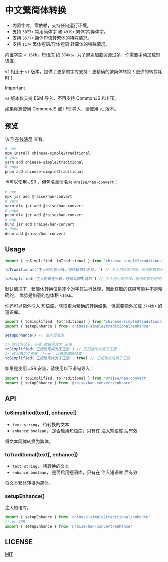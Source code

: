 # 中文繁简体转换

- 内置字库，零依赖，支持任何运行环境。
- 支持 `3077+` 常用简体字 和 `4919+` 繁体字/异体字。
- 支持 `3577+` 简体短语转繁体的特殊情况。
- 支持 `117+` 繁体短语/异体短语 转简体的特殊情况。

内置字库 `< 16kb`，短语库 约 `374kb`。为了避免加载资源过多，你需要手动加载短语库。

`v2` 相比于 `v1` 版本，提供了更多的字库支持！更精确的繁简体转换！更少的转换耗时！

> [!IMPORTANT]
> `v2` 版本仅支持 ESM 导入，不再支持 CommonJS 和 IIFE。
>
> 如果你想使用 CommonJS 或 IIFE 导入，请使用 `v1` 版本。

## 预览

访问 [在线演示](https://han-convert.netlify.app/) 查看。

``` sh
# npm
npm install chinese-simple2traditional
# yarn
yarn add chinese-simple2traditional
# pnpm
pnpm add chinese-simple2traditional
```

也可以使用 JSR ，但包名重命名为 `@raise/han-convert`：

```sh
# npm
npx jsr add @raise/han-convert
# yarn
yarn dlx jsr add @raise/han-convert
# pnpm
pnpm dlx jsr add @raise/han-convert
# bun
bunx jsr add @raise/han-convert
# deno
deno add @raise/han-convert
```

## Usage

``` js
import { toSimplified, toTraditional } from 'chinese-simple2traditional'

toTraditional('主人何为言少钱，径须酤取对君酌。') // 主人何爲言少錢，徑須酤取對君酌

toSimplified('主人何爲言少錢，徑須酤取對君酌') // 主人何为言少钱，径须酤取对君酌。
```

默认情况下，繁简体转换仅是逐个对字符进行处理，因此获取的结果可能并不是精确的。
优势是加载的包体积 `<16kb`。

你还可以额外引入 短语库，获取更为精确的转换结果，但需要额外加载 `374kb+` 的短语库。

```js
import { toSimplified, toTraditional } from 'chinese-simple2traditional'
import { setupEnhance } from 'chinese-simple2traditional/enhance'

setupEnhance() // 注入短语库

// 默认情况下，王后 被错误转为 王後
toSimplified('王妃后来成为了王后') // 王妃後來成爲了王後
// 传入第二个参数 `true` 以获取精确结果
toSimplified('王妃后来成为了王后', true) // 王妃後來成爲了王后
```

如果是使用 JSR 安装，请使用以下语句导入：

```js
import { toSimplified, toTraditional } from '@raise/han-convert'
import { setupEnhance } from '@raise/han-convert/enhance'
```

## API

### toSimplified(text[, enhance])

- `text`: `string`， 待转换的文本
- `enhance`: `boolean`， 是否启用短语库，只有在 注入短语库 后有效

将文本简体转换为繁体。

### toTraditional(text[, enhance])

- `text`: `string`， 待转换的文本
- `enhance`: `boolean`， 是否启用短语库，只有在 注入短语库 后有效

将文本繁体转换为简体。

### setupEnhance()

注入短语库。

```js
import { setupEnhance } from 'chinese-simple2traditional/enhance'
// or JSR
import { setupEnhance } from '@raise/han-convert/enhance'
```

## LICENSE

[MIT](./LICENSE)
